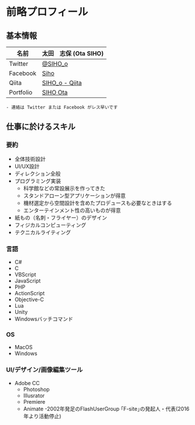 # 前略プロフィール

## 基本情報

| 名前 | 太田　志保 (Ota SIHO) |
| --- | --- |
| Twitter | [@SIHO_o](https://twitter.com/SIHO_o) |
| Facebook | [Siho](https://www.facebook.com/SIHO1130) |
| Qiita | [SIHO_o - Qiita](https://qiita.com/SIHO_o) |
| Portfolio | [SIHO Ota](https://siho.amebaownd.com/) |

```
- 連絡は Twitter または Facebook がレス早いです
```

## 仕事に於けるスキル
### 要約
- 全体技術設計
- UI/UX設計
- ディレクション全般
- プログラミング実装
  - 科学館などの常設展示を作ってきた
  - スタンドアローン型アプリケーションが得意
  - 機材選定から空間設計を含めたプロデュースも必要なときはする
  - エンターテインメント性の高いものが得意
- 紙もの（名刺・フライヤー）のデザイン
- フィジカルコンピューティング
- テクニカルライティング

### 言語
- C#
- C
- VBScript
- JavaScript
- PHP
- ActionScript
- Objective-C
- Lua
- Unity
- Windowsバッチコマンド

### OS
- MacOS
- Windows

### UI/デザイン/画像編集ツール
- Adobe CC
  - Photoshop
  - Illusrator
  - Premiere
  - Animate
    -2002年発足のFlashUserGroup ｢F-site｣の発起人・代表(2016年より活動停止)
